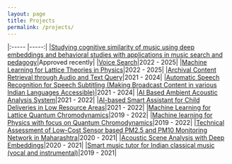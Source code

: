 ```yaml
---
layout: page
title: Projects
permalink: /projects/
---
```

<!-- --------------------------------------------------------------------------------
[ASR](#automatic-speech-recognition) &nbsp; &nbsp; [Audio Search](#audio-search)  &nbsp; &nbsp; [AED](#acoustic-event-detection)  &nbsp; &nbsp; [MIR](#music-information-retrieval) &nbsp; &nbsp; [Physics](#ml-for-physics)

-------------------------------------------------------------------------------- -->
<!---
<ol>
  <li><h5><a href="/projects/csri_dst_music" target="_blank">Studying cognitive similarity of music using deep embeddings and behavioral studies with applications in music search and pedagogy</a></h5></li>
  <li><h5><a href="/projects/buffalo_digital_biomarkers" target="_blank">Voice Biomarkers for Digital Health</a></h5></li>
  <li><h5><a href="/projects/meity_voice_search" target="_blank">Voice Search</a></h5></li>
  <li><h5><a href="/projects/serb_lattice_theory" target="_blank">Machine Learning for Lattice Theories in Physics</a></h5></li>
  <li><h5><a href="/projects/samsung_aed" target="_blank">AI Based Ambient Acoustic Analysis System</a></h5></li>
  <li><h5><a href="/projects/prasar_bharti_content_retrieval" target="_blank">Archival Content Retrieval through Audio and Text Query</a></h5></li>
  <li><h5><a href="/projects/prasar_bharti_asr" target="_blank">Automatic Speech Recognition for Speech Subtitling (Making Broadcast Content in various Indian Languages Accessible)</a></h5></li>
  <li><h5><a href="/projects/googleai_social_good" target="_blank">AI-based Smart Assistant for Child Deliveries in Low Resource Areas</a></h5></li>
  <li><h5><a href="/projects/mpc_sensors" target="_blank">Technical Assessment of Low-Cost Sensor based PM2.5 and PM10 Monitoring Network in Maharashtra</a></h5></li>
  <li><h5><a href="/projects/asem_duo_scene_analysis" target="_blank">Acoustic Scene Analysis with Deep Embeddings</a></h5></li>
  <li><h5><a href="/projects/imprint_music_tutor" target="_blank">Smart music tutor for Indian classical music (vocal and instrumental)</a></h5></li>
  <li><h5><a href="/projects/sparc_quantum_chromodynamics" target="_blank">Machine Learning for Lattice Quantum Chromodynamics</a></h5></li>
  <li><h5><a href="/projects/iitk_quantum_chromodynamics" target="_blank">Machine learning for Physics with focus on Quantum Chromodynamics</a></h5></li>
</ol>
--->
<!---|[Voice Biomarkers for Digital Health](/projects/buffalo_digital_biomarkers)||--->

|:----- |-----:|
|[Studying cognitive similarity of music using deep embeddings and behavioral studies with applications in music search and pedagogy](/projects/2023_csri_dst_music)|Approved recently|
|[Voice Search](/projects/2022_meity_voice_search)|2022 - 2025|
|[Machine Learning for Lattice Theories in Physics](/projects/2022_serb_lattice_theory)|2022 - 2025|
|[Archival Content Retrieval through Audio and Text Query](/projects/2021_prasar_bharti_content_retrieval)|2021 - 2024|
|[Automatic Speech Recognition for Speech Subtitling (Making Broadcast Content in various Indian Languages Accessible)](/projects/2021_prasar_bharti_asr)|2021 - 2024|
|[AI Based Ambient Acoustic Analysis System](/projects/2021_samsung_aed)|2021 - 2022|
|[AI-based Smart Assistant for Child Deliveries in Low Resource Areas](/projects/2021_googleai_social_good)|2021 - 2022|
|[Machine Learning for Lattice Quantum Chromodynamics](/projects/2019_sparc_quantum_chromodynamics)|2019 - 2022|
|[Machine learning for Physics with focus on Quantum Chromodynamics](/projects/2019_iitk_quantum_chromodynamics)|2019 - 2022|
|[Technical Assessment of Low-Cost Sensor based PM2.5 and PM10 Monitoring Network in Maharashtra](/projects/mpc_sensors)|2020 - 2021|
|[Acoustic Scene Analysis with Deep Embeddings](/projects/2020_asem_duo_scene_analysis)|2020 - 2021|
|[Smart music tutor for Indian classical music (vocal and instrumental)](https://vipular.github.io/narottam.github.io)|2019 - 2021|